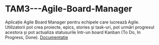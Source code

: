 # TAM3---Agile-Board-Manager
Aplicație Agile Board Manager pentru echipele care lucrează Agile. Utilizatorii pot crea proiecte, epics, stories și task-uri, pot urmări progresul acestora și pot actualiza statusurile într-un board Kanban (To Do, In Progress, Done).
[Documentatie](docs/AgileBoardManager.pdf)

